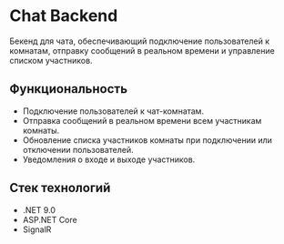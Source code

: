 # Chat Backend

Бекенд для чата, обеспечивающий подключение пользователей к комнатам, отправку сообщений в реальном времени и управление списком участников.

## Функциональность

- Подключение пользователей к чат-комнатам.
- Отправка сообщений в реальном времени всем участникам комнаты.
- Обновление списка участников комнаты при подключении или отключении пользователей.
- Уведомления о входе и выходе участников.

## Стек технологий

- .NET 9.0
- ASP.NET Core
- SignalR
